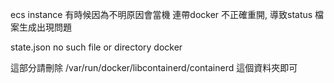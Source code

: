 ecs instance 有時候因為不明原因會當機
連帶docker 不正確重開, 導致status 檔案生成出現問題

state.json no such file or directory docker

這部分請刪除 
/var/run/docker/libcontainerd/containerd 這個資料夾即可
